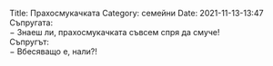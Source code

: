 Title: Прахосмукачката
Category: семейни
Date: 2021-11-13-13:47
Съпругата:  
&minus; Знаеш ли, прахосмукачката съвсем спря да смуче!  
Съпругът:  
&minus; Вбесяващо е, нали?!